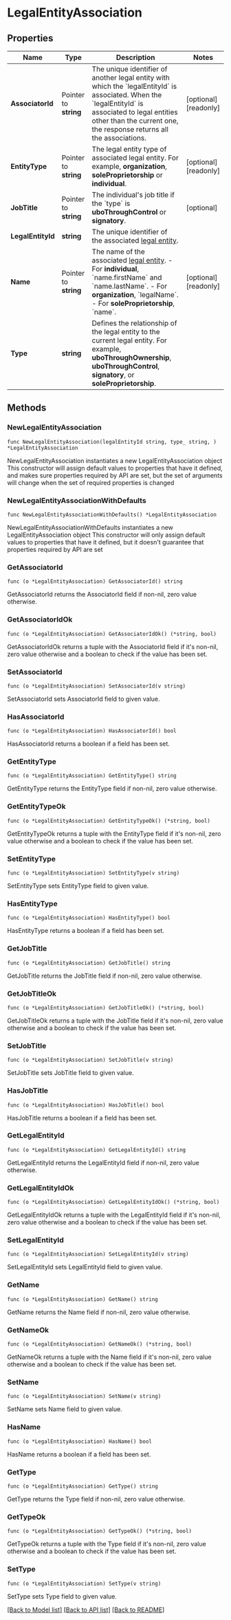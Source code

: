 # LegalEntityAssociation

## Properties

Name | Type | Description | Notes
------------ | ------------- | ------------- | -------------
**AssociatorId** | Pointer to **string** | The unique identifier of another legal entity with which the &#x60;legalEntityId&#x60; is associated. When the &#x60;legalEntityId&#x60; is associated to legal entities other than the current one, the response returns all the associations. | [optional] [readonly] 
**EntityType** | Pointer to **string** | The legal entity type of associated legal entity.   For example, **organization**, **soleProprietorship** or **individual**.  | [optional] [readonly] 
**JobTitle** | Pointer to **string** | The individual&#39;s job title if the &#x60;type&#x60; is **uboThroughControl** or **signatory**. | [optional] 
**LegalEntityId** | **string** | The unique identifier of the associated [legal entity](https://docs.adyen.com/api-explorer/#/legalentity/latest/post/legalEntities__resParam_id). | 
**Name** | Pointer to **string** | The name of the associated [legal entity](https://docs.adyen.com/api-explorer/#/legalentity/latest/post/legalEntities__resParam_id).  - For **individual**, &#x60;name.firstName&#x60; and &#x60;name.lastName&#x60;. - For **organization**, &#x60;legalName&#x60;. - For **soleProprietorship**, &#x60;name&#x60;. | [optional] [readonly] 
**Type** | **string** | Defines the relationship of the legal entity to the current legal entity.   For example, **uboThroughOwnership**, **uboThroughControl**, **signatory**, or **soleProprietorship**.  | 

## Methods

### NewLegalEntityAssociation

`func NewLegalEntityAssociation(legalEntityId string, type_ string, ) *LegalEntityAssociation`

NewLegalEntityAssociation instantiates a new LegalEntityAssociation object
This constructor will assign default values to properties that have it defined,
and makes sure properties required by API are set, but the set of arguments
will change when the set of required properties is changed

### NewLegalEntityAssociationWithDefaults

`func NewLegalEntityAssociationWithDefaults() *LegalEntityAssociation`

NewLegalEntityAssociationWithDefaults instantiates a new LegalEntityAssociation object
This constructor will only assign default values to properties that have it defined,
but it doesn't guarantee that properties required by API are set

### GetAssociatorId

`func (o *LegalEntityAssociation) GetAssociatorId() string`

GetAssociatorId returns the AssociatorId field if non-nil, zero value otherwise.

### GetAssociatorIdOk

`func (o *LegalEntityAssociation) GetAssociatorIdOk() (*string, bool)`

GetAssociatorIdOk returns a tuple with the AssociatorId field if it's non-nil, zero value otherwise
and a boolean to check if the value has been set.

### SetAssociatorId

`func (o *LegalEntityAssociation) SetAssociatorId(v string)`

SetAssociatorId sets AssociatorId field to given value.

### HasAssociatorId

`func (o *LegalEntityAssociation) HasAssociatorId() bool`

HasAssociatorId returns a boolean if a field has been set.

### GetEntityType

`func (o *LegalEntityAssociation) GetEntityType() string`

GetEntityType returns the EntityType field if non-nil, zero value otherwise.

### GetEntityTypeOk

`func (o *LegalEntityAssociation) GetEntityTypeOk() (*string, bool)`

GetEntityTypeOk returns a tuple with the EntityType field if it's non-nil, zero value otherwise
and a boolean to check if the value has been set.

### SetEntityType

`func (o *LegalEntityAssociation) SetEntityType(v string)`

SetEntityType sets EntityType field to given value.

### HasEntityType

`func (o *LegalEntityAssociation) HasEntityType() bool`

HasEntityType returns a boolean if a field has been set.

### GetJobTitle

`func (o *LegalEntityAssociation) GetJobTitle() string`

GetJobTitle returns the JobTitle field if non-nil, zero value otherwise.

### GetJobTitleOk

`func (o *LegalEntityAssociation) GetJobTitleOk() (*string, bool)`

GetJobTitleOk returns a tuple with the JobTitle field if it's non-nil, zero value otherwise
and a boolean to check if the value has been set.

### SetJobTitle

`func (o *LegalEntityAssociation) SetJobTitle(v string)`

SetJobTitle sets JobTitle field to given value.

### HasJobTitle

`func (o *LegalEntityAssociation) HasJobTitle() bool`

HasJobTitle returns a boolean if a field has been set.

### GetLegalEntityId

`func (o *LegalEntityAssociation) GetLegalEntityId() string`

GetLegalEntityId returns the LegalEntityId field if non-nil, zero value otherwise.

### GetLegalEntityIdOk

`func (o *LegalEntityAssociation) GetLegalEntityIdOk() (*string, bool)`

GetLegalEntityIdOk returns a tuple with the LegalEntityId field if it's non-nil, zero value otherwise
and a boolean to check if the value has been set.

### SetLegalEntityId

`func (o *LegalEntityAssociation) SetLegalEntityId(v string)`

SetLegalEntityId sets LegalEntityId field to given value.


### GetName

`func (o *LegalEntityAssociation) GetName() string`

GetName returns the Name field if non-nil, zero value otherwise.

### GetNameOk

`func (o *LegalEntityAssociation) GetNameOk() (*string, bool)`

GetNameOk returns a tuple with the Name field if it's non-nil, zero value otherwise
and a boolean to check if the value has been set.

### SetName

`func (o *LegalEntityAssociation) SetName(v string)`

SetName sets Name field to given value.

### HasName

`func (o *LegalEntityAssociation) HasName() bool`

HasName returns a boolean if a field has been set.

### GetType

`func (o *LegalEntityAssociation) GetType() string`

GetType returns the Type field if non-nil, zero value otherwise.

### GetTypeOk

`func (o *LegalEntityAssociation) GetTypeOk() (*string, bool)`

GetTypeOk returns a tuple with the Type field if it's non-nil, zero value otherwise
and a boolean to check if the value has been set.

### SetType

`func (o *LegalEntityAssociation) SetType(v string)`

SetType sets Type field to given value.



[[Back to Model list]](../README.md#documentation-for-models) [[Back to API list]](../README.md#documentation-for-api-endpoints) [[Back to README]](../README.md)


